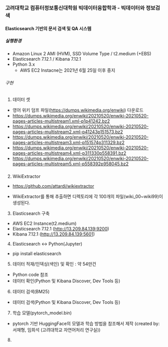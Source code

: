 ### 고려대학교 컴퓨터정보통신대학원 빅데이터융합학과 - 빅데이터와 정보검색
#### Elasticsearch 기반의 문서 검색 및 QA 시스템

##### 실행환경
- Amazon Linux 2 AMI (HVM), SSD Volume Type / t2.medium (+EBS)
- Elasticsearch 7.12.1 / Kibana 7.12.1
- Python 3.x
  * AWS EC2 Instacne는 2021년 6월 25일 이후 중지
 
###### 구현
1) 데이터 셋
- 영어 위키 덤프 파일(https://dumps.wikimedia.org/enwiki) 다운로드
- https://dumps.wikimedia.org/enwiki/20210520/enwiki-20210520-pages-articles-multistream1.xml-p1p41242.bz2
- https://dumps.wikimedia.org/enwiki/20210520/enwiki-20210520-pages-articles-multistream2.xml-p41243p151573.bz2
- https://dumps.wikimedia.org/enwiki/20210520/enwiki-20210520-pages-articles-multistream3.xml-p151574p311329.bz2
- https://dumps.wikimedia.org/enwiki/20210520/enwiki-20210520-pages-articles-multistream4.xml-p311330p558391.bz2
- https://dumps.wikimedia.org/enwiki/20210520/enwiki-20210520-pages-articles-multistream5.xml-p558392p958045.bz2
###

2) WikiExtractor
- https://github.com/attardi/wikiextractor
* WikiExtractor를 통해 추출하면 디렉토리에 각 100개의 파일(wiki_00~wiki99)이 생성된다.


3) Elasticsearch 구축
- AWS EC2 Instance(t2.medium)
- Elasticsearch 7.12.1 (http://13.209.84.139:9200)
- Kibana 7.12.1 (http://13.209.84.139:5601)
 
 
4) Elasticsearch ↔ Python(Jupyter)
- pip install elasticsearch
 
 
5) 데이터 적재/인덱싱(색인) 및 확인 : 약 54만건
- Python code 참조
- 데이터 확인(Python 및 Kibana Discover, Dev Tools 등)


6) 데이터 검색(BM25)
- 데이터 검색(Python 및 Kibana Discover, Dev Tools 등)


7) 학습 모델(pytorch_model.bin)
- pytorch 기반 HuggingFace의 모델과 학습 방법을 참조해서 제작
  (created by: 서재형, 임희석 (고려대학교 자연어처리 연구실))

8) 


